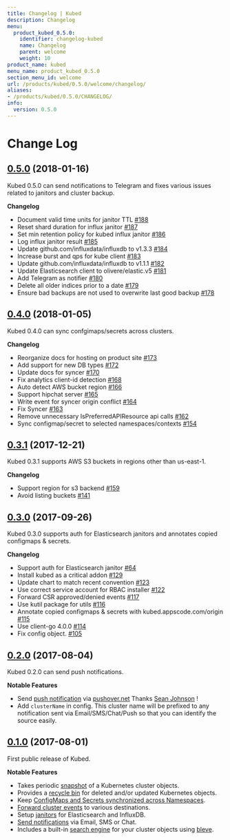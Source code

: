 ```yaml
---
title: Changelog | Kubed
description: Changelog
menu:
  product_kubed_0.5.0:
    identifier: changelog-kubed
    name: Changelog
    parent: welcome
    weight: 10
product_name: kubed
menu_name: product_kubed_0.5.0
section_menu_id: welcome
url: /products/kubed/0.5.0/welcome/changelog/
aliases:
- /products/kubed/0.5.0/CHANGELOG/
info:
  version: 0.5.0
---
```


# Change Log

## [0.5.0](https://github.com/appscode/kubed/releases/tag/0.5.0) (2018-01-16)
Kubed 0.5.0 can send notifications to Telegram and fixes various issues related to janitors and cluster backup.

__Changelog__

- Document valid time units for janitor TTL [\#188](https://github.com/appscode/kubed/pull/188)
- Reset shard duration for influx janitor [\#187](https://github.com/appscode/kubed/pull/187)
- Set min retention policy for kubed influx janitor [\#186](https://github.com/appscode/kubed/pull/186)
- Log influx janitor result [\#185](https://github.com/appscode/kubed/pull/185)
- Update github.com/influxdata/influxdb to v1.3.3 [\#184](https://github.com/appscode/kubed/pull/184)
- Increase burst and qps for kube client [\#183](https://github.com/appscode/kubed/pull/183)
- Update github.com/influxdata/influxdb to v1.1.1 [\#182](https://github.com/appscode/kubed/pull/182)
- Update Elasticsearch client to olivere/elastic.v5 [\#181](https://github.com/appscode/kubed/pull/181)
- Add Telegram as notifier [\#180](https://github.com/appscode/kubed/pull/180)
- Delete all older indices prior to a date [\#179](https://github.com/appscode/kubed/pull/179)
- Ensure bad backups are not used to overwrite last good backup [\#178](https://github.com/appscode/kubed/pull/178)


## [0.4.0](https://github.com/appscode/kubed/releases/tag/0.4.0) (2018-01-05)
Kubed 0.4.0 can sync confgimaps/secrets across clusters.

__Changelog__

- Reorganize docs for hosting on product site [\#173](https://github.com/appscode/kubed/pull/173)
- Add support for new DB types [\#172](https://github.com/appscode/kubed/pull/172)
- Update docs for syncer [\#170](https://github.com/appscode/kubed/pull/170)
- Fix analytics client-id detection [\#168](https://github.com/appscode/kubed/pull/168)
- Auto detect AWS bucket region [\#166](https://github.com/appscode/kubed/pull/166)
- Support hipchat server [\#165](https://github.com/appscode/kubed/pull/165)
- Write event for syncer origin conflict [\#164](https://github.com/appscode/kubed/pull/164)
- Fix Syncer [\#163](https://github.com/appscode/kubed/pull/163)
- Remove unnecessary IsPreferredAPIResource api calls [\#162](https://github.com/appscode/kubed/pull/162)
- Sync configmap/secret to selected namespaces/contexts [\#154](https://github.com/appscode/kubed/pull/154)


## [0.3.1](https://github.com/appscode/kubed/releases/tag/0.3.1) (2017-12-21)
Kubed 0.3.1 supports AWS S3 buckets in regions other than us-east-1.

__Changelog__

- Support region for s3 backend [\#159](https://github.com/appscode/kubed/issues/159)
- Avoid listing buckets [\#141](https://github.com/appscode/kubed/issues/141)


## [0.3.0](https://github.com/appscode/kubed/releases/tag/0.3.0) (2017-09-26)
Kubed 0.3.0 supports auth for Elasticsearch janitors and annotates copied configmaps & secrets.

__Changelog__

- Support auth for Elasticsearch janitor [\#64](https://github.com/appscode/kubed/issues/64)
- Install kubed as a critical addon [\#129](https://github.com/appscode/kubed/pull/129)
- Update chart to match recent convention [\#123](https://github.com/appscode/kubed/pull/123)
- Use correct service account for RBAC installer [\#122](https://github.com/appscode/kubed/pull/122)
- Forward CSR approved/denied events [\#117](https://github.com/appscode/kubed/pull/117)
- Use kutil package for utils [\#116](https://github.com/appscode/kubed/pull/116)
- Annotate copied configmaps & secrets with kubed.appscode.com/origin [\#115](https://github.com/appscode/kubed/pull/115)
- Use client-go 4.0.0 [\#114](https://github.com/appscode/kubed/pull/114)
- Fix config object. [\#105](https://github.com/appscode/kubed/pull/105)


## [0.2.0](https://github.com/appscode/kubed/releases/tag/0.2.0) (2017-08-04)
Kubed 0.2.0 can send push notifications.

__Notable Features__

 - Send [push notification](/products/kubed/0.5.0/tutorials/notifiers#pushovernet) via [pushover.net](https://pushover.net/) Thanks [Sean Johnson](https://github.com/pirogoeth) !
 - Add `clusterName` in config. This cluster name will be prefixed to any notification sent via Email/SMS/Chat/Push so that you can identify the source easily.


## [0.1.0](https://github.com/appscode/kubed/releases/tag/0.1.0) (2017-08-01)
First public release of Kubed.

__Notable Features__

 - Takes periodic [snapshot](/products/kubed/0.5.0/tutorials/cluster-snapshot) of a Kubernetes cluster objects.
 - Provides a [recycle bin](/products/kubed/0.5.0/tutorials/recycle-bin) for deleted and/or updated Kubernetes objects.
 - Keep [ConfigMaps and Secrets synchronized across Namespaces](/products/kubed/0.5.0/tutorials/config-syncer).
 - [Forward cluster events](/products/kubed/0.5.0/tutorials/event-forwarder) to various destinations.
 - Setup [janitors](/products/kubed/0.5.0/tutorials/janitors) for Elasticsearch and InfluxDB.
 - [Send notifications](/products/kubed/0.5.0/tutorials/notifiers) via Email, SMS or Chat.
 - Includes a built-in [search engine](/products/kubed/0.5.0/tutorials/apiserver) for your cluster objects using [bleve](https://github.com/blevesearch/bleve).
